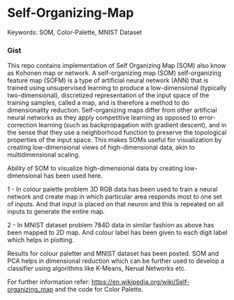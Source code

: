# Self-Organizing-Map
Keywords: SOM, Color-Palette, MNIST Dataset

### Gist
This repo contains implementation of Self Organizing Map (SOM) also know as Kohonen map or network. A self-organizing map (SOM) 
self-organizing feature map (SOFM) is a type of artificial neural network (ANN) that is trained using unsupervised learning to produce 
a low-dimensional (typically two-dimensional), discretized representation of the input space of the training samples, called a map, 
and is therefore a method to do dimensionality reduction. Self-organizing maps differ from other artificial neural networks as 
they apply competitive learning as opposed to error-correction learning (such as backpropagation with gradient descent), 
and in the sense that they use a neighborhood function to preserve the topological properties of the input space. This 
makes SOMs useful for visualization by creating low-dimensional views of high-dimensional data, akin to multidimensional scaling.

Ability of SOM to visualize high-dimensional data by creating low-dimensional has been used here.

1 - In colour palette problem 3D RGB data has been used to train a neural network and create map in which particular area responds most to one set of inputs. And that input is placed on that neuron and this is repeated on all inputs to generate the entire map. 

2 - In MNIST dataset problem 784D data in similar fashion as above has been mapped to 2D map. And colour label has been given to each digit label which helps in plotting. 

Results for colour paletter and MNIST dataset has been posted. SOM and PCA helps in dimensional reduction which can be further used to develop a classifier using algorithms like K-Means, Nerual Networks etc. 

For further information refer: https://en.wikipedia.org/wiki/Self-organizing_map and the code for Color Palette. 
